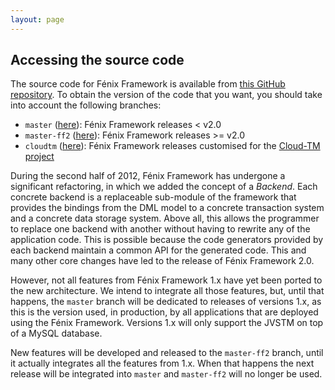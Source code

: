 ```yaml
---
layout: page
---
```


## Accessing the source code

The source code for Fénix Framework is available from
[this GitHub repository](https://github.com/fenix-framework/fenix-framework/).
To obtain the version of the code that you want, you should take into account
the following branches:

  * `master` ([here][master-branch]): Fénix Framework releases < v2.0
  * `master-ff2` ([here][master-ff2-branch]): Fénix Framework releases >= v2.0
  * `cloudtm` ([here][cloudtm-branch]): Fénix Framework releases customised
    for the [Cloud-TM project](http://www.cloudtm.eu/)

During the second half of 2012, Fénix Framework has undergone a significant
refactoring, in which we added the concept of a *Backend*.  Each concrete
backend is a replaceable sub-module of the framework that provides the
bindings from the DML model to a concrete transaction system and a concrete
data storage system.  Above all, this allows the programmer to replace one
backend with another without having to rewrite any of the application code.
This is possible because the code generators provided by each backend maintain
a common API for the generated code.  This and many other core changes have
led to the release of Fénix Framework 2.0.

However, not all features from Fénix Framework 1.x have yet been ported to the
new architecture.  We intend to integrate all those features, but, until that
happens, the `master` branch will be dedicated to releases of versions 1.x, as
this is the version used, in production, by all applications that are deployed
using the Fénix Framework.  Versions 1.x will only support the JVSTM on top of
a MySQL database.

New features will be developed and released to the `master-ff2` branch, until
it actually integrates all the features from 1.x.  When that happens the next
release will be integrated into `master` and `master-ff2` will no longer be
used.

[FF2]: http://www.github.com/fenix-framework/fenix-framework/tree/master-ff2

[master-branch]: http://www.github.com/fenix-framework/fenix-framework
[master-ff2-branch]: http://www.github.com/fenix-framework/fenix-framework/tree/master-ff2
[cloudtm-branch]: http://www.github.com/fenix-framework/fenix-framework/tree/cloudtm
